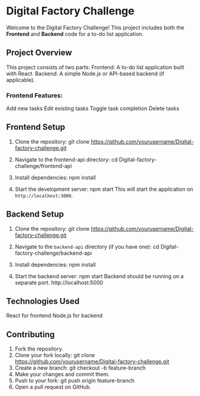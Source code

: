 # Digital Factory Challenge

Welcome to the Digital Factory Challenge! This project includes both the **Frontend** and **Backend** code for a to-do list application.

## Project Overview

This project consists of two parts:
Frontend: A to-do list application built with React.
Backend: A simple Node.js or API-based backend (if applicable).

### Frontend Features:
Add new tasks
Edit existing tasks
Toggle task completion
Delete tasks

## Frontend Setup

1. Clone the repository:
   git clone https://github.com/yourusername/Digital-factory-challenge.git

2. Navigate to the frontend-api directory:
   cd Digital-factory-challenge/frontend-api

3. Install dependencies:
    npm install

4. Start the development server:
    npm start
    This will start the application on `http://localhost:3000`.

## Backend Setup

1. Clone the repository:
   git clone https://github.com/yourusername/Digital-factory-challenge.git

2. Navigate to the `backend-api` directory (if you have one):
    cd Digital-factory-challenge/backend-api

3. Install dependencies:
    npm install

4. Start the backend server:
    npm start
    Backend should be running on a separate port. http://localhost:5000

## Technologies Used

  React for frontend
  Node.js for backend

## Contributing

1. Fork the repository.
2. Clone your fork locally:
    git clone https://github.com/yourusername/Digital-factory-challenge.git
3. Create a new branch:
    git checkout -b feature-branch
4. Make your changes and commit them.
5. Push to your fork:
    git push origin feature-branch
6. Open a pull request on GitHub.

